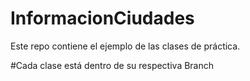 # InformacionCiudades

Este repo contiene el ejemplo de las clases de práctica. 

#Cada clase está dentro de su respectiva Branch
